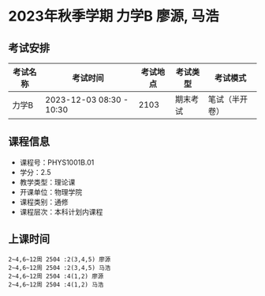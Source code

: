 # 2023年秋季学期 力学B 廖源, 马浩




## 考试安排

| 考试名称 | 考试时间 | 考试地点 | 考试类型 | 考试模式 |
| -------- | -------- | -------- | -------- | -------- |
| 力学B | 2023-12-03 08:30 - 10:30 | 2103 | 期末考试 | 笔试（半开卷） |





## 课程信息

- 课程号：PHYS1001B.01
- 学分：2.5
- 教学类型：理论课
- 开课单位：物理学院
- 课程类别：通修
- 课程层次：本科计划内课程

## 上课时间

```
2~4,6~12周 2504 :2(3,4,5) 廖源
2~4,6~12周 2504 :2(3,4,5) 马浩
2~4,6~12周 2504 :4(1,2) 廖源
2~4,6~12周 2504 :4(1,2) 马浩
```

